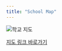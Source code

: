 ```yaml
---
title: "School Map"
---
```


![학교 지도](https://postfiles.pstatic.net/MjAxODExMDlfMzgg/MDAxNTQxNzQwNDQ3MDc1.TISS9NKvz9GMmmEwmSe_RTPFR-fppB7MQoxPFYVW65Qg.8tkBKu4UgTpQ2jN2Ra-l_qA9c_4IHtktBBeNAQwWTLsg.PNG.hamgy1115/%EC%A0%84%EB%B6%81%EB%8C%80%EC%A7%80%EB%8F%84.png?type=w773)

[지도 링크 바로가기](https://naver.me/F9QO4GcZ)
